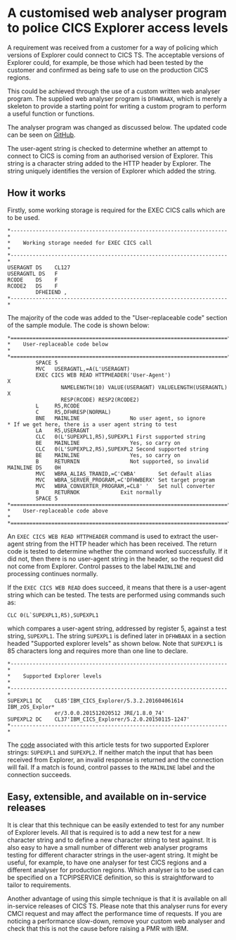 # A customised web analyser program to police CICS Explorer access levels

A requirement was received from a customer for a way of policing which versions of
Explorer could connect to CICS TS. The acceptable versions of Explorer could, for
example, be those which had been tested by the customer and confirmed as being safe to
use on the production CICS regions.

This could be achieved through the use of a custom written web analyser program. The
supplied web analyser program is `DFHWBAAX`, which is merely a skeleton to provide a
starting point for writing a custom program to perform a useful function or functions.

The analyser program was changed as discussed below. The updated code can be seen on
[GitHub][github].

The user-agent string is checked to determine whether an attempt to connect to CICS is
coming from an authorised version of Explorer. This string is a character string added to
the HTTP header by Explorer. The string uniquely identifies the version of Explorer which
added the string.

## How it works

Firstly, some working storage is required for the EXEC CICS calls which are to be used.

    *---------------------------------------------------------------------*
    *    Working storage needed for EXEC CICS call                        *
    *---------------------------------------------------------------------*
    USERAGNT DS    CL127
    USERAGNTL DS   F
    RCODE    DS    F
    RCODE2   DS    F
             DFHEIEND ,
    *---------------------------------------------------------------------*

The majority of the code was added to the "User-replaceable code" section of the sample
module. The code is shown below:

    *=====================================================================*
    *    User-replaceable code below                                      *
    *=====================================================================*
             SPACE 5
             MVC   USERAGNTL,=A(L'USERAGNT)
             EXEC CICS WEB READ HTTPHEADER('User-Agent')                   X
                     NAMELENGTH(10) VALUE(USERAGNT) VALUELENGTH(USERAGNTL) X
                     RESP(RCODE) RESP2(RCODE2)
             L     R5,RCODE
             C     R5,DFHRESP(NORMAL)
             BNE   MAINLINE                No user agent, so ignore
    * If we get here, there is a user agent string to test
             LA    R5,USERAGNT
             CLC   0(L'SUPEXPL1,R5),SUPEXPL1 First supported string
             BE    MAINLINE                Yes, so carry on
             CLC   0(L'SUPEXPL2,R5),SUPEXPL2 Second supported string
             BE    MAINLINE                Yes, so carry on
             B     RETURNIN                Not supported, so invalid
    MAINLINE DS    0H
             MVC   WBRA_ALIAS_TRANID,=C'CWBA'       Set default alias
             MVC   WBRA_SERVER_PROGRAM,=C'DFHWBERX' Set target program
             MVC   WBRA_CONVERTER_PROGRAM,=CL8' '   Set null converter
             B     RETURNOK             Exit normally
             SPACE 5
    *=====================================================================*
    *    User-replaceable code above                                      *
    *=====================================================================*

An `EXEC CICS WEB READ HTTPHEADER` command is used to extract the user-agent string from
the HTTP header which has been received. The return code is tested to determine whether
the command worked successfully. If it did not, then there is no user-agent string in the
header, so the request did not come from Explorer. Control passes to the label `MAINLINE`
and processing continues normally.

If the `EXEC CICS WEB READ` does succeed, it means that there is a user-agent string
which can be tested. The tests are performed using commands such as:

    CLC 0(L`SUPEXPL1,R5),SUPEXPL1

which compares a user-agent string, addressed by register 5, against a test string,
`SUPEXPL1`. The string `SUPEXPL1` is defined later in `DFHWBAAX` in a section headed
"Supported explorer levels" as shown below. Note that `SUPEXPL1` is 85 characters long
and requires more than one line to declare.

    *---------------------------------------------------------------------*
    *    Supported Explorer levels                                        *
    *---------------------------------------------------------------------*
    SUPEXPL1 DC    CL85'IBM_CICS_Explorer/5.3.2.201604061614 IBM_zOS_Explor*
                   er/3.0.0.201512020512 JRE/1.8.0_74'
    SUPEXPL2 DC    CL37'IBM_CICS_Explorer/5.2.0.20150115-1247'
    *---------------------------------------------------------------------*

The [code][github] associated with this article tests for two supported Explorer strings:
`SUPEXPL1` and `SUPEXPL2`. If neither match the input that has been received from
Explorer, an invalid response is returned and the connection will fail. If a match is
found, control passes to the `MAINLINE` label and the connection succeeds.

## Easy, extensible, and available on in-service releases

It is clear that this technique can be easily extended to test for any number of Explorer
levels. All that is required is to add a new test for a new character string and to
define a new character string to test against. It is also easy to have a small number of
different web analyser programs testing for different character strings in the user-agent
string. It might be useful, for example, to have one analyser for test CICS regions and a
different analyser for production regions. Which analyser is to be used can be specified
on a TCPIPSERVICE definition, so this is straightforward to tailor to requirements.

Another advantage of using this simple technique is that it is available on all
in-service releases of CICS TS. Please note that this analyser runs for every CMCI
request and may affect the performance time of requests. If you are noticing a
performance slow-down, remove your custom web analyser and check that this is not the
cause before raising a PMR with IBM.

[github]: https://github.com/cicsdev/cics-explorer-access-level-policing
